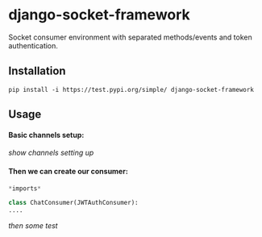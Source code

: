 # django-socket-framework
Socket consumer environment with separated methods/events and token authentication.

## Installation
```console
pip install -i https://test.pypi.org/simple/ django-socket-framework
```

## Usage

#### Basic channels setup:
*show channels setting up*

#### Then we can create our consumer:
```python
*imports*

class ChatConsumer(JWTAuthConsumer):
....
```

*then some test*
